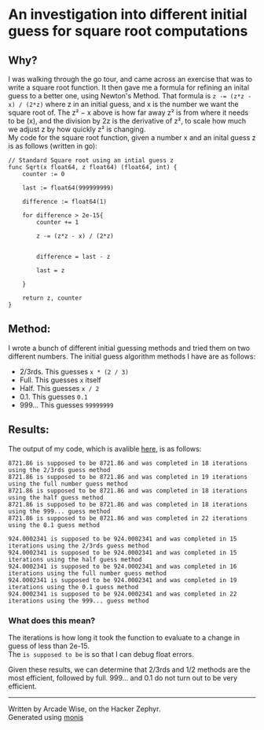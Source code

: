 # An investigation into different initial guess for square root computations

## Why?
I was walking through the go tour, and came across an exercise that was to write a square root function. It then gave me a formula for refining an inital guess to a better one, using Newton's Method. That formula is `z -= (z*z - x) / (2*z)` where z in an initial guess, and x is the number we want the square root of. The z² − x above is how far away z² is from where it needs to be (x), and the division by 2z is the derivative of z², to scale how much we adjust z by how quickly z² is changing.  
My code for the square root function, given a number x and an inital guess z is as follows (written in go):
```
// Standard Square root using an intial guess z
func Sqrt(x float64, z float64) (float64, int) {
	counter := 0

	last := float64(999999999)
	
	difference := float64(1)

	for difference > 2e-15{
		counter += 1
	
		z -= (z*z - x) / (2*z)
		
		
		difference = last - z
		
		last = z
		
	}
	
	return z, counter
}
```

## Method:
I wrote a bunch of different initial guessing methods and tried them on two different numbers. The initial guess algorithm methods I have are as follows:
- 2/3rds. This guesses `x * (2 / 3)`
- Full. This guesses `x` itself
- Half. This guesses `x / 2` 
- 0.1. This guesses `0.1`
- 999... This guesses `99999999`

## Results:

The output of my code, which is avalible [here](sqrt.go), is as follows:
```
8721.86 is supposed to be 8721.86 and was completed in 18 iterations using the 2/3rds guess method
8721.86 is supposed to be 8721.86 and was completed in 19 iterations using the full number guess method
8721.86 is supposed to be 8721.86 and was completed in 18 iterations using the half guess method
8721.86 is supposed to be 8721.86 and was completed in 18 iterations using the 999... guess method
8721.86 is supposed to be 8721.86 and was completed in 22 iterations using the 0.1 guess method

924.0002341 is supposed to be 924.0002341 and was completed in 15 iterations using the 2/3rds guess method
924.0002341 is supposed to be 924.0002341 and was completed in 15 iterations using the half guess method
924.0002341 is supposed to be 924.0002341 and was completed in 16 iterations using the full number guess method
924.0002341 is supposed to be 924.0002341 and was completed in 19 iterations using the 0.1 guess method
924.0002341 is supposed to be 924.0002341 and was completed in 22 iterations using the 999... guess method
```

### What does this mean?
The iterations is how long it took the function to evaluate to a change in guess of less than 2e-15.  
The `is supposed to be` is so that I can debug float errors.  
  
Given these results, we can determine that 2/3rds and 1/2 methods are the most efficient, followed by full. 999... and 0.1 do not turn out to be very efficient.
  

---
Written by Arcade Wise, on the Hacker Zephyr.  
Generated using [monis](https://raleighwi.se/monis)  